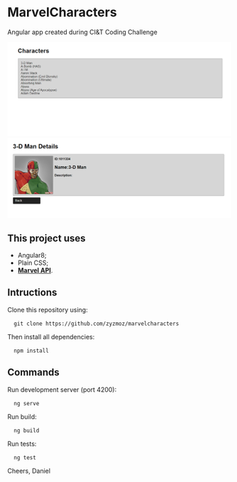# MarvelCharacters
Angular app created during CI&amp;T Coding Challenge

![Screenshot](https://github.com/zyzmoz/marvelcharacters/blob/master/mainscreen.png?raw=true)
![Screenshot](https://github.com/zyzmoz/marvelcharacters/blob/master/detailsscreen.png?raw=true)

## This project uses

- Angular8;
- Plain CSS;
- [**Marvel API**](https://developer.marvel.com/docs).

## Intructions

Clone this repository using:
```
  git clone https://github.com/zyzmoz/marvelcharacters
```
Then install all dependencies:
```
  npm install
```


## Commands

Run development server (port 4200):
```
  ng serve
```

Run build:
```
  ng build
```

Run tests:
```
  ng test
```

Cheers,
Daniel
